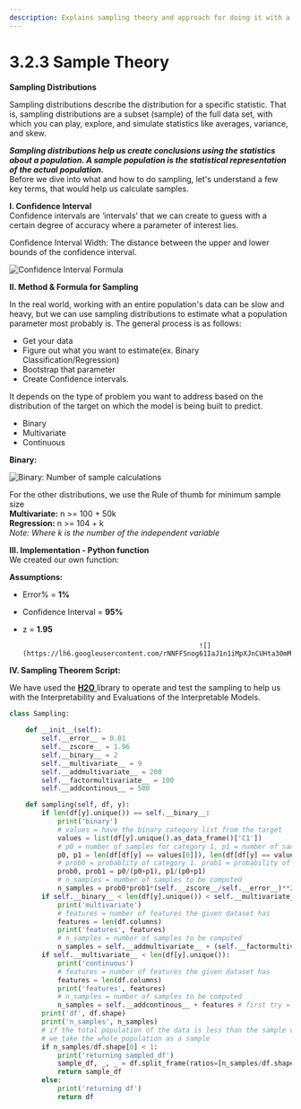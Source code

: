 ```yaml
---
description: Explains sampling theory and approach for doing it with a library h2o
---
```


# 3.2.3 Sample Theory

**Sampling Distributions**

Sampling distributions describe the distribution for a specific statistic. That is, sampling distributions are a subset \(sample\) of the full data set, with which you can play, explore, and simulate statistics like averages, variance, and skew.

_**Sampling distributions help us create conclusions using the statistics about a population. A sample population is the statistical representation of the actual population.**_  
Before we dive into what and how to do sampling, let's understand a few key terms, that would help us calculate samples.

**I. Confidence Interval**  
Confidence intervals are ‘intervals’ that we can create to guess with a certain degree of accuracy where a parameter of interest lies.

Confidence Interval Width: The distance between the upper and lower bounds of the confidence interval.  


![Confidence Interval Formula](https://lh6.googleusercontent.com/ZlH3G5E3Jq_evaEfq0t6vMGigzedTlwVn9Vna7e356zlrmZzRywVFCNa_vo83gCJ5en15Rys859GINskcnjvPjfbDmSX2f0MF2CE7AdLB-hafxd7Xn-9H7g-rrKJs0RYL_rCz5ec-A8)

**II. Method & Formula for Sampling**

In the real world, working with an entire population's data can be slow and heavy, but we can use sampling distributions to estimate what a population parameter most probably is. The general process is as follows:

* Get your data
* Figure out what you want to estimate\(ex. Binary Classification/Regression\)
* Bootstrap that parameter
* Create Confidence intervals.

It depends on the type of problem you want to address based on the distribution of the target on which the model is being built to predict.

* Binary
* Multivariate
* Continuous

**Binary:** 

![Binary: Number of sample calculations](https://lh4.googleusercontent.com/Effbl1wFOc-7YSp0buvZiooxewElYaQZVWhwAR7B9HddL-EyllkDewOru3vOp6pq5HEVZZqjqAiHCKXN8cnTnYvCaAy_VaCOp7e6XYZ8P8ujJkaRkLLNn2zqoS6aPqQozAwQtpRBiZg)

For the other distributions, we use the Rule of thumb for minimum sample size  
**Multivariate:** n &gt;= 100 + 50k  
**Regression:** n &gt;= 104 + k  
_Note: Where k is the number of the independent variable_

**III. Implementation - Python function**  
We created our own function: 

**Assumptions:**

* Error% = **1%**  
* Confidence Interval = **95%**
* z = **1.95**

                                                  ![](https://lh6.googleusercontent.com/rNNFFSnog61IaJ1n1iMpXJnCUHta30mMjYzIVa0pOHT5DfeGvOm2o0sIG0lFw9RvWjYfkwJyc2q9K47Fv0rGpnpKGcVLtEikaNbLXXaPoinJygF34UTzUQvTF8lrZTQX9E46RU_C1ZM)

**IV. Sampling Theorem Script:**

We have used the [**H2O** ](https://www.h2o.ai/)library to operate and test the sampling to help us with the Interpretability and Evaluations of the Interpretable Models.

```python
class Sampling:
    
    def __init__(self):
        self.__error__ = 0.01
        self.__zscore__ = 1.96
        self.__binary__ = 2
        self.__multivariate__ = 9
        self.__addmultivariate__ = 200
        self.__factormultivariate__ = 100
        self.__addcontinous__ = 500   

    def sampling(self, df, y):
        if len(df[y].unique()) == self.__binary__:
            print('binary')
            # values = have the binary category list from the target
            values = list(df[y].unique().as_data_frame()['C1'])
            # p0 = number of samples for category 1, p1 = number of samples for category 2
            p0, p1 = len(df[df[y] == values[0]]), len(df[df[y] == values[1]])
            # prob0 = probablity of category 1. prob1 = probability of category 2
            prob0, prob1 = p0/(p0+p1), p1/(p0+p1)
            # n_samples = number of samples to be computed
            n_samples = prob0*prob1*(self.__zscore__/self.__error__)**2
        if self.__binary__ < len(df[y].unique()) < self.__multivariate__:
            print('multivariate')
            # features = number of features the given dataset has
            features = len(df.columns)
            print('features', features)
            # n_samples = number of samples to be computed
            n_samples = self.__addmultivariate__ + (self.__factormultivariate__ * features)
        if self.__multivariate__ < len(df[y].unique()):
            print('continuous')
            # features = number of features the given dataset has
            features = len(df.columns)
            print('features', features)
            # n_samples = number of samples to be computed
            n_samples = self.__addcontinous__ + features # first try = 104, second = 500
        print('df', df.shape)
        print('n_samples', n_samples)
        # if the total population of the data is less than the sample calculated,
        # we take the whole population as a sample
        if n_samples/df.shape[0] < 1:
            print('returning sampled_df')
            sample_df, _, _ = df.split_frame(ratios=[n_samples/df.shape[0], 0.8 - n_samples/df.shape[0]])
            return sample_df
        else:
            print('returning df')
            return df
```

  


